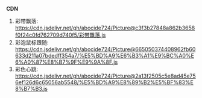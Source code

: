 **CDN**
1. 彩带飘落: https://cdn.jsdelivr.net/gh/abocide724/Picture@c3f3b27848a862b3658f0f24c0fd762709d740f5/彩带飘落.js
2. 彩泡鼠标跟随: https://cdn.jsdelivr.net/gh/abocide724/Picture@665050374408962fb60633d211a07bdedff354a7/%E5%BD%A9%E6%B3%A1%E9%BC%A0%E6%A0%87%E8%B7%9F%E9%9A%8F.js
3. 彩色心跳: https://cdn.jsdelivr.net/gh/abocide724/Picture@2a13f2505c5e8ad45e756ef126d6c65056ab5548/%E5%BD%A9%E8%89%B2%E5%BF%83%E8%B7%B3.js
